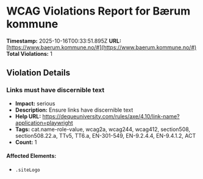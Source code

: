 # WCAG Violations Report for Bærum kommune

**Timestamp:** 2025-10-16T00:33:51.895Z
**URL:** [https://www.baerum.kommune.no/#](https://www.baerum.kommune.no/#)
**Total Violations:** 1

## Violation Details

### Links must have discernible text

- **Impact:** serious
- **Description:** Ensure links have discernible text
- **Help URL:** https://dequeuniversity.com/rules/axe/4.10/link-name?application=playwright
- **Tags:** cat.name-role-value, wcag2a, wcag244, wcag412, section508, section508.22.a, TTv5, TT6.a, EN-301-549, EN-9.2.4.4, EN-9.4.1.2, ACT
- **Count:** 1

#### Affected Elements:

- `.siteLogo`
